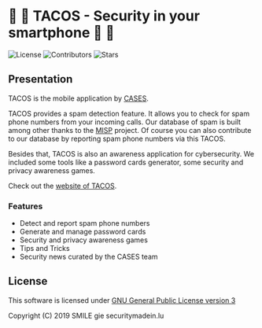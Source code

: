 # 📱 🌮 TACOS - Security in your smartphone 📱 🌮

![License](https://img.shields.io/github/license/CASES-LU/TACOS.svg?style=flat-square)
![Contributors](https://img.shields.io/github/contributors/CASES-LU/TACOS.svg?style=flat-square)
![Stars](https://img.shields.io/github/stars/CASES-LU/TACOS.svg?style=flat-square)


## Presentation

TACOS is the mobile application by [CASES](https://www.cases.lu).  

TACOS provides a spam detection feature. It allows you to check for spam phone
numbers from your incoming calls. Our database of spam is built among other
thanks to the [MISP](https://github.com/MISP/MISP) project.
Of course you can also contribute to our database by reporting spam phone numbers
via this TACOS.

Besides that, TACOS is also an awareness application for cybersecurity.
We included some tools like a password cards generator, some security and
privacy awareness games.

Check out the [website of TACOS](https://tacos.cases.lu).

### Features

- Detect and report spam phone numbers
- Generate and manage password cards
- Security and privacy awareness games
- Tips and Tricks
- Security news curated by the CASES team


## License

This software is licensed under
[GNU General Public License version 3](https://www.gnu.org/licenses/gpl-3.0.html)

Copyright (C) 2019 SMILE gie securitymadein.lu
